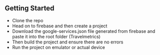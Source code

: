 ## Getting Started

- Clone the repo
- Head on to firebase and then create a project
- Download the google-services.json file generated from firebase and paste it into the root folder (Travelmetrics)
- Then build the project and ensure there are no errors
- Run the project on emulator or actual device